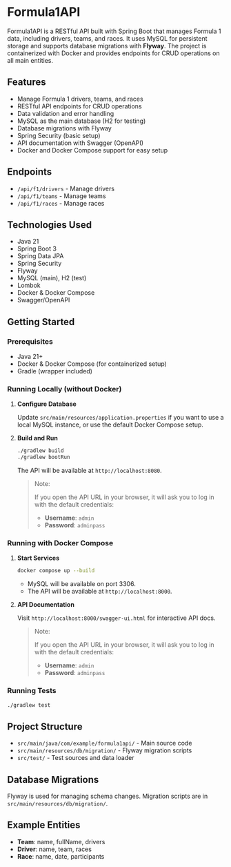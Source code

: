 # Formula1API

Formula1API is a RESTful API built with Spring Boot that manages Formula 1 data, including drivers, teams, and races. It uses MySQL for persistent storage and supports database migrations with **Flyway**. The project is containerized with Docker and provides endpoints for CRUD operations on all main entities.

## Features

- Manage Formula 1 drivers, teams, and races
- RESTful API endpoints for CRUD operations
- Data validation and error handling
- MySQL as the main database (H2 for testing)
- Database migrations with Flyway
- Spring Security (basic setup)
- API documentation with Swagger (OpenAPI)
- Docker and Docker Compose support for easy setup

## Endpoints

- `/api/f1/drivers` - Manage drivers
- `/api/f1/teams` - Manage teams
- `/api/f1/races` - Manage races

## Technologies Used

- Java 21
- Spring Boot 3
- Spring Data JPA
- Spring Security
- Flyway
- MySQL (main), H2 (test)
- Lombok
- Docker & Docker Compose
- Swagger/OpenAPI

## Getting Started

### Prerequisites

- Java 21+
- Docker & Docker Compose (for containerized setup)
- Gradle (wrapper included)

### Running Locally (without Docker)

1. **Configure Database**

   Update `src/main/resources/application.properties` if you want to use a local MySQL instance, or use the default Docker Compose setup.

2. **Build and Run**

   ```bash
   ./gradlew build
   ./gradlew bootRun
   ```

   The API will be available at `http://localhost:8080`.

   > Note:
   >
   > If you open the API URL in your browser, it will ask you to log in with the default credentials:
   >
   > - **Username**: `admin`
   > - **Password**: `adminpass`

### Running with Docker Compose

1. **Start Services**

   ```bash
   docker compose up --build
   ```

   - MySQL will be available on port 3306.
   - The API will be available at `http://localhost:8000`.

2. **API Documentation**

   Visit `http://localhost:8000/swagger-ui.html` for interactive API docs.

   > Note:
   >
   > If you open the API URL in your browser, it will ask you to log in with the default credentials:
   >
   > - **Username**: `admin`
   > - **Password**: `adminpass`

### Running Tests

```bash
./gradlew test
```

## Project Structure

- `src/main/java/com/example/formula1api/` - Main source code
- `src/main/resources/db/migration/` - Flyway migration scripts
- `src/test/` - Test sources and data loader

## Database Migrations

Flyway is used for managing schema changes. Migration scripts are in `src/main/resources/db/migration/`.

## Example Entities

- **Team**: name, fullName, drivers
- **Driver**: name, team, races
- **Race**: name, date, participants
